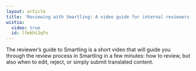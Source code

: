 ```yaml
---
layout: article
title: 'Reviewing with Smartling: A video guide for internal reviewers'
wistia:
  video: true
  id: lfmkhi2qfo
---
```



The reviewer’s guide to Smartling is a short video that will guide you through the review process in Smartling in a few minutes: how to review, but also when to edit, reject, or simply submit translated content.